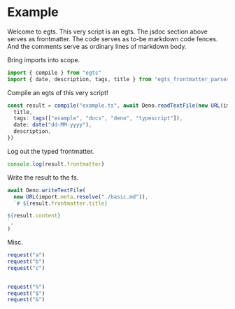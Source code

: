 # Example

Welcome to egts. This very script is an egts. The jsdoc section above serves as
frontmatter. The code serves as to-be markdown code fences. And the comments
serve as ordinary lines of markdown body.

Bring imports into scope.

```ts
import { compile } from "egts"
import { date, description, tags, title } from "egts_frontmatter_parsers"
```

Compile an egts of this very script!

```ts
const result = compile("example.ts", await Deno.readTextFile(new URL(import.meta.url)), {
  title,
  tags: tags(["example", "docs", "deno", "typescript"]),
  date: date("dd-MM-yyyy"),
  description,
})
```

Log out the typed frontmatter.

```ts
console.log(result.frontmatter)
```

Write the result to the fs.

```ts
await Deno.writeTextFile(
  new URL(import.meta.resolve("./basic.md")),
  `# ${result.frontmatter.title}

${result.content}
`,
)
```

Misc.

```ts
request("a")
request("b")
request("c")


request("%")
request("$")
request("&")
```

